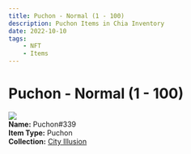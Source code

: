 ```yaml
---
title: Puchon - Normal (1 - 100)
description: Puchon Items in Chia Inventory
date: 2022-10-10
tags:
    - NFT
    - Items
---
```


# Puchon - Normal (1 - 100)
<div class="item_thumbnail">
<img loading="lazy" src="https://a6f7ykyjin6kcj6xrm5sdltggnwnmvrgyfgrur6u5aiwcpif.arweave.net/B4v8KwlDfKEn14s-7Ia5mM-2zWVibBTRpH1OgRYT0FY"><br/>
<div><strong>Name:</strong> Puchon#339</div>
<div><strong>Item Type:</strong> Puchon</div>
<div><strong>Collection:</strong> <a href="https://www.spacescan.io/xch/nft/collection/col1lend2dcn558km4wcwta4xnkfv3xpcmlp9kyt0m909emvfxechlyqdl5ndg">City Illusion</a></div>
</div>

